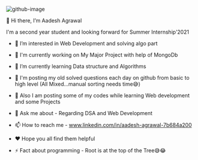 ![github-image](https://user-images.githubusercontent.com/74392722/116232237-791fb500-a777-11eb-80ee-315aa54dd5cf.jpg)

👋 Hi there, I’m Aadesh Agrawal

 I'm a second year student and looking forward for Summer Internship'2021
 
- 👀 I’m interested in Web Development and solving algo part

- 🔭 I'm currently working on My Major Project with help of MongoDb
- 🌱 I’m currently learning  Data structure and Algorithms

- 📮 I'm posting my old solved questions each day on github from basic to high level (All Mixed...manual sorting needs time😅)
- 🏣 Also I am posting some of my codes while learning Web development and some Projects

- 💬 Ask me about - Regarding DSA and Web Development
- 📫 How to reach me - www.linkedin.com/in/aadesh-agrawal-7b684a200

- ❤  Hope you all find them helpful
- ⚡ Fact about programming - Root is at the top of the Tree😅😂
